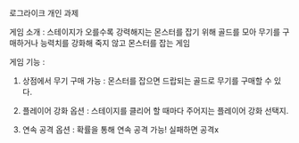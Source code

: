 로그라이크 개인 과제

게임 소개 : 스테이지가 오를수록 강력해지는 몬스터를 잡기 위해 골드를 모아 무기를 구매하거나 능력치를 강화해 죽지 않고 몬스터를 잡는 게임

게임 기능 :

1. 상점에서 무기 구매 가능 : 몬스터를 잡으면 드랍되는 골드로 무기를 구매할 수 있다.

2. 플레이어 강화 옵션 : 스테이지를 클리어 할 때마다 주어지는 플레이어 강화 선택지.

3. 연속 공격 옵션 : 확률을 통해 연속 공격 가능! 실패하면 공격x
